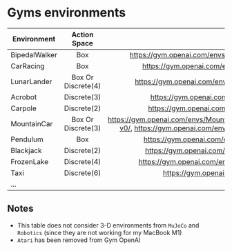 # Gyms environments


| Environment        | Action Space           | Note  |
| ------------- |:-------------:| -----:|
| BipedalWalker      | Box | https://gym.openai.com/envs/BipedalWalker-v2/ |
| CarRacing | Box | https://gym.openai.com/envs/CarRacing-v0/|
| LunarLander| Box Or Discrete(4)| https://gym.openai.com/envs/LunarLander-v2/|
| Acrobot | Discrete(3)| https://gym.openai.com/envs/Acrobot-v1/|
| Carpole | Discrete(2) | https://gym.openai.com/envs/CartPole-v1/|
| MountainCar | Box Or Discrete(3) | https://gym.openai.com/envs/MountainCarContinuous-v0/, https://gym.openai.com/envs/MountainCar-v0/|
| Pendulum | Box | https://gym.openai.com/envs/Pendulum-v0/|
| Blackjack | Discrete(2) | https://gym.openai.com/envs/Blackjack-v0/|
| FrozenLake | Discrete(4)| https://gym.openai.com/envs/FrozenLake-v0/|
| Taxi | Discrete(6)| https://gym.openai.com/envs/Taxi-v3/|
| ... | | |

## Notes 
+ This table does not consider 3-D environments from `MuJoCo` and `Robotics` (since they are not working for my MacBook M1)
+ `Atari` has been removed from Gym OpenAI


